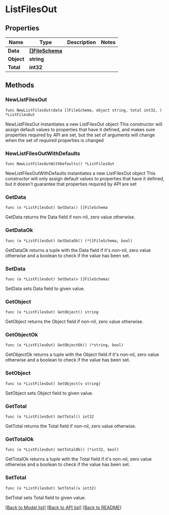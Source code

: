 # ListFilesOut

## Properties

Name | Type | Description | Notes
------------ | ------------- | ------------- | -------------
**Data** | [**[]FileSchema**](FileSchema.md) |  | 
**Object** | **string** |  | 
**Total** | **int32** |  | 

## Methods

### NewListFilesOut

`func NewListFilesOut(data []FileSchema, object string, total int32, ) *ListFilesOut`

NewListFilesOut instantiates a new ListFilesOut object
This constructor will assign default values to properties that have it defined,
and makes sure properties required by API are set, but the set of arguments
will change when the set of required properties is changed

### NewListFilesOutWithDefaults

`func NewListFilesOutWithDefaults() *ListFilesOut`

NewListFilesOutWithDefaults instantiates a new ListFilesOut object
This constructor will only assign default values to properties that have it defined,
but it doesn't guarantee that properties required by API are set

### GetData

`func (o *ListFilesOut) GetData() []FileSchema`

GetData returns the Data field if non-nil, zero value otherwise.

### GetDataOk

`func (o *ListFilesOut) GetDataOk() (*[]FileSchema, bool)`

GetDataOk returns a tuple with the Data field if it's non-nil, zero value otherwise
and a boolean to check if the value has been set.

### SetData

`func (o *ListFilesOut) SetData(v []FileSchema)`

SetData sets Data field to given value.


### GetObject

`func (o *ListFilesOut) GetObject() string`

GetObject returns the Object field if non-nil, zero value otherwise.

### GetObjectOk

`func (o *ListFilesOut) GetObjectOk() (*string, bool)`

GetObjectOk returns a tuple with the Object field if it's non-nil, zero value otherwise
and a boolean to check if the value has been set.

### SetObject

`func (o *ListFilesOut) SetObject(v string)`

SetObject sets Object field to given value.


### GetTotal

`func (o *ListFilesOut) GetTotal() int32`

GetTotal returns the Total field if non-nil, zero value otherwise.

### GetTotalOk

`func (o *ListFilesOut) GetTotalOk() (*int32, bool)`

GetTotalOk returns a tuple with the Total field if it's non-nil, zero value otherwise
and a boolean to check if the value has been set.

### SetTotal

`func (o *ListFilesOut) SetTotal(v int32)`

SetTotal sets Total field to given value.



[[Back to Model list]](../README.md#documentation-for-models) [[Back to API list]](../README.md#documentation-for-api-endpoints) [[Back to README]](../README.md)


